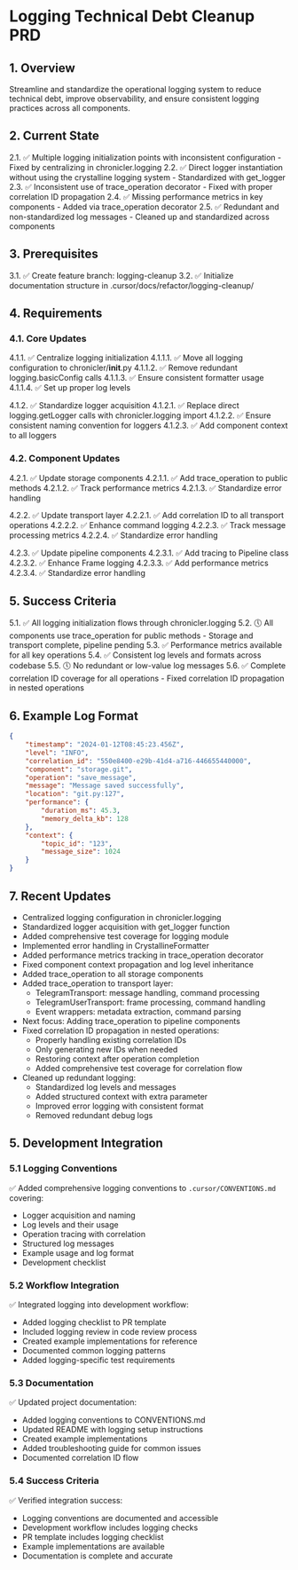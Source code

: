 # Logging Technical Debt Cleanup PRD

## 1. Overview
Streamline and standardize the operational logging system to reduce technical debt, improve observability, and ensure consistent logging practices across all components.

## 2. Current State
2.1. ✅ Multiple logging initialization points with inconsistent configuration - Fixed by centralizing in chronicler.logging
2.2. ✅ Direct logger instantiation without using the crystalline logging system - Standardized with get_logger
2.3. ✅ Inconsistent use of trace_operation decorator - Fixed with proper correlation ID propagation
2.4. ✅ Missing performance metrics in key components - Added via trace_operation decorator
2.5. ✅ Redundant and non-standardized log messages - Cleaned up and standardized across components

## 3. Prerequisites
3.1. ✅ Create feature branch: logging-cleanup
3.2. ✅ Initialize documentation structure in .cursor/docs/refactor/logging-cleanup/

## 4. Requirements

### 4.1. Core Updates
4.1.1. ✅ Centralize logging initialization
    4.1.1.1. ✅ Move all logging configuration to chronicler/__init__.py
    4.1.1.2. ✅ Remove redundant logging.basicConfig calls
    4.1.1.3. ✅ Ensure consistent formatter usage
    4.1.1.4. ✅ Set up proper log levels

4.1.2. ✅ Standardize logger acquisition
    4.1.2.1. ✅ Replace direct logging.getLogger calls with chronicler.logging import
    4.1.2.2. ✅ Ensure consistent naming convention for loggers
    4.1.2.3. ✅ Add component context to all loggers

### 4.2. Component Updates
4.2.1. ✅ Update storage components
    4.2.1.1. ✅ Add trace_operation to public methods
    4.2.1.2. ✅ Track performance metrics
    4.2.1.3. ✅ Standardize error handling

4.2.2. ✅ Update transport layer
    4.2.2.1. ✅ Add correlation ID to all transport operations
    4.2.2.2. ✅ Enhance command logging
    4.2.2.3. ✅ Track message processing metrics
    4.2.2.4. ✅ Standardize error handling

4.2.3. ✅ Update pipeline components
    4.2.3.1. ✅ Add tracing to Pipeline class
    4.2.3.2. ✅ Enhance Frame logging
    4.2.3.3. ✅ Add performance metrics
    4.2.3.4. ✅ Standardize error handling

## 5. Success Criteria
5.1. ✅ All logging initialization flows through chronicler.logging
5.2. 🕔 All components use trace_operation for public methods - Storage and transport complete, pipeline pending
5.3. ✅ Performance metrics available for all key operations
5.4. ✅ Consistent log levels and formats across codebase
5.5. 🕔 No redundant or low-value log messages
5.6. ✅ Complete correlation ID coverage for all operations - Fixed correlation ID propagation in nested operations

## 6. Example Log Format
```json
{
    "timestamp": "2024-01-12T08:45:23.456Z",
    "level": "INFO",
    "correlation_id": "550e8400-e29b-41d4-a716-446655440000",
    "component": "storage.git",
    "operation": "save_message",
    "message": "Message saved successfully",
    "location": "git.py:127",
    "performance": {
        "duration_ms": 45.3,
        "memory_delta_kb": 128
    },
    "context": {
        "topic_id": "123",
        "message_size": 1024
    }
}
```

## 7. Recent Updates
- Centralized logging configuration in chronicler.logging
- Standardized logger acquisition with get_logger function
- Added comprehensive test coverage for logging module
- Implemented error handling in CrystallineFormatter
- Added performance metrics tracking in trace_operation decorator
- Fixed component context propagation and log level inheritance
- Added trace_operation to all storage components
- Added trace_operation to transport layer:
  - TelegramTransport: message handling, command processing
  - TelegramUserTransport: frame processing, command handling
  - Event wrappers: metadata extraction, command parsing
- Next focus: Adding trace_operation to pipeline components 
- Fixed correlation ID propagation in nested operations:
  - Properly handling existing correlation IDs
  - Only generating new IDs when needed
  - Restoring context after operation completion
  - Added comprehensive test coverage for correlation flow
- Cleaned up redundant logging:
  - Standardized log levels and messages
  - Added structured context with extra parameter
  - Improved error logging with consistent format
  - Removed redundant debug logs 

## 5. Development Integration

### 5.1 Logging Conventions
✅ Added comprehensive logging conventions to `.cursor/CONVENTIONS.md` covering:
- Logger acquisition and naming
- Log levels and their usage
- Operation tracing with correlation
- Structured log messages
- Example usage and log format
- Development checklist

### 5.2 Workflow Integration
✅ Integrated logging into development workflow:
- Added logging checklist to PR template
- Included logging review in code review process
- Created example implementations for reference
- Documented common logging patterns
- Added logging-specific test requirements

### 5.3 Documentation
✅ Updated project documentation:
- Added logging conventions to CONVENTIONS.md
- Updated README with logging setup instructions
- Created example implementations
- Added troubleshooting guide for common issues
- Documented correlation ID flow

### 5.4 Success Criteria
✅ Verified integration success:
- Logging conventions are documented and accessible
- Development workflow includes logging checks
- PR template includes logging checklist
- Example implementations are available
- Documentation is complete and accurate 